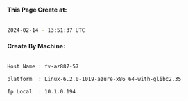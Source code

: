 
   
#### This Page Create at:

```bash

2024-02-14 - 13:51:37 UTC

```

#### Create By Machine:

```bash

Host Name : fv-az887-57

platform  : Linux-6.2.0-1019-azure-x86_64-with-glibc2.35

Ip Local  : 10.1.0.194

```

